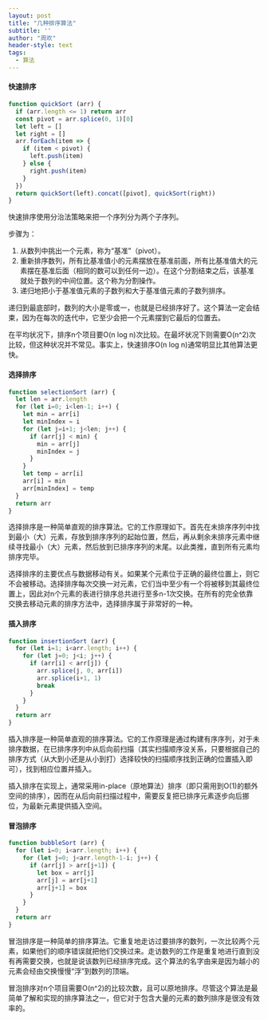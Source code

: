 ```yaml
---
layout: post
title: "几种排序算法"
subtitle: ''
author: "周欢"
header-style: text
tags:
  - 算法
---
```


#### 快速排序

```js
function quickSort (arr) {
  if (arr.length <= 1) return arr
  const pivot = arr.splice(0, 1)[0]
  let left = []
  let right = []
  arr.forEach(item => {
    if (item < pivot) {
      left.push(item)
    } else {
      right.push(item)
    }
  })
  return quickSort(left).concat([pivot], quickSort(right))
}
```

快速排序使用分治法策略来把一个序列分为两个子序列。

步骤为：

1. 从数列中挑出一个元素，称为“基准”（pivot）。
2. 重新排序数列，所有比基准值小的元素摆放在基准前面，所有比基准值大的元素摆在基准后面（相同的数可以到任何一边）。在这个分割结束之后，该基准就处于数列的中间位置。这个称为分割操作。
3. 递归地把小于基准值元素的子数列和大于基准值元素的子数列排序。

递归到最底部时，数列的大小是零或一，也就是已经排序好了。这个算法一定会结束，因为在每次的迭代中，它至少会把一个元素摆到它最后的位置去。

在平均状况下，排序n个项目要O(n log n)次比较。在最坏状况下则需要O(n^2)次比较，但这种状况并不常见。事实上，快速排序O(n log n)通常明显比其他算法更快。

#### 选择排序

```js
function selectionSort (arr) {
  let len = arr.length
  for (let i=0; i<len-1; i++) {
    let min = arr[i]
    let minIndex = i
    for (let j=i+1; j<len; j++) {
      if (arr[j] < min) {
        min = arr[j]
        minIndex = j
      }
    }
    let temp = arr[i]
    arr[i] = min
    arr[minIndex] = temp
  }
  return arr
}
```

选择排序是一种简单直观的排序算法。它的工作原理如下。首先在未排序序列中找到最小（大）元素，存放到排序序列的起始位置，然后，再从剩余未排序元素中继续寻找最小（大）元素，然后放到已排序序列的末尾。以此类推，直到所有元素均排序完毕。

选择排序的主要优点与数据移动有关。如果某个元素位于正确的最终位置上，则它不会被移动。选择排序每次交换一对元素，它们当中至少有一个将被移到其最终位置上，因此对n个元素的表进行排序总共进行至多n-1次交换。在所有的完全依靠交换去移动元素的排序方法中，选择排序属于非常好的一种。

#### 插入排序

```js
function insertionSort (arr) {
  for (let i=1; i<arr.length; i++) {
    for (let j=0; j<i; j++) {
      if (arr[i] < arr[j]) {
        arr.splice(j, 0, arr[i])
        arr.splice(i+1, 1)
        break
      }
    }
  }
  return arr
}
```

插入排序是一种简单直观的排序算法。它的工作原理是通过构建有序序列，对于未排序数据，在已排序序列中从后向前扫描（其实扫描顺序没关系，只要根据自己的排序方式（从大到小还是从小到打）选择较快的扫描顺序找到正确的位置插入即可），找到相应位置并插入。

插入排序在实现上，通常采用in-place（原地算法）排序（即只需用到O(1)的额外空间的排序），因而在从后向前扫描过程中，需要反复把已排序元素逐步向后挪位，为最新元素提供插入空间。

#### 冒泡排序

```js
function bubbleSort (arr) {
  for (let i=0; i<arr.length; i++) {
    for (let j=0; j<arr.length-1-i; j++) {
      if (arr[j] > arr[j+1]) {
        let box = arr[j]
        arr[j] = arr[j+1]
        arr[j+1] = box
      }
    }
  }
  return arr
}
```

冒泡排序是一种简单的排序算法。它重复地走访过要排序的数列，一次比较两个元素，如果他们的顺序错误就把他们交换过来。走访数列的工作是重复地进行直到没有再需要交换，也就是说该数列已经排序完成。这个算法的名字由来是因为越小的元素会经由交换慢慢“浮”到数列的顶端。

冒泡排序对n个项目需要O(n^2)的比较次数，且可以原地排序。尽管这个算法是最简单了解和实现的排序算法之一，但它对于包含大量的元素的数列排序是很没有效率的。

